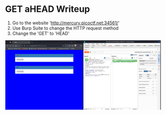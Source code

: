 # GET aHEAD Writeup

1. Go to the website 'http://mercury.picoctf.net:34561/'
2. Use Burp Suite to change the HTTP request method
3. Change the 'GET' to 'HEAD'

![Check image in folder](get_ahead.png "Solution image")